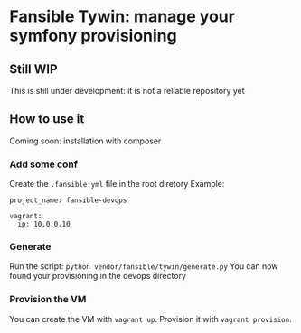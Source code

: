 # Fansible Tywin: manage your symfony provisioning

## Still WIP
This is still under development: it is not a reliable repository yet

## How to use it

Coming soon: installation with composer

### Add some conf
Create the `.fansible.yml` file in the root diretory
Example:

    project_name: fansible-devops

    vagrant:
      ip: 10.0.0.10

### Generate
Run the script: `python vendor/fansible/tywin/generate.py`
You can now found your provisioning in the devops directory

### Provision the VM
You can create the VM with `vagrant up`.
Provision it with `vagrant provision`.
